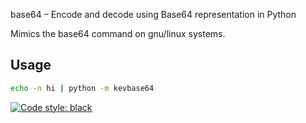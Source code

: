 base64 – Encode and decode using Base64 representation in Python

Mimics the base64 command on gnu/linux systems.

## Usage

```bash
echo -n hi | python -m kevbase64
```

[![Code style: black](https://img.shields.io/badge/code%20style-black-000000.svg)](https://github.com/psf/black)
